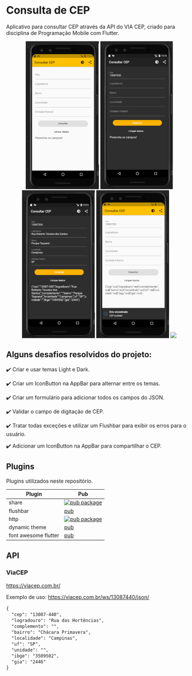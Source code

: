 # Consulta de CEP

Aplicativo para consultar CEP através da API do VIA CEP, criado para disciplina de Programação Mobile com Flutter.

<p align="center">
    <img src="https://github.com/MateusPalomo/Consultar-CEP/blob/master/images/screen1.PNG" height="400"/>
    <img src="https://github.com/MateusPalomo/Consultar-CEP/blob/master/images/screen2.PNG" height="400"/>
    <img src="https://github.com/MateusPalomo/Consultar-CEP/blob/master/images/screen3.PNG" height="400"/>
    <img src="https://github.com/MateusPalomo/Consultar-CEP/blob/master/images/screen4.PNG" height="400"/>
    <img src="https://media.giphy.com/media/Z9KdG7wGi40oupWKGc/giphy.gif" height="400" />
    
    
</p>

## Alguns desafios resolvidos do projeto:

:heavy_check_mark: Criar e usar temas Light e Dark.

:heavy_check_mark: Criar um IconButton na AppBar para alternar entre os temas.

:heavy_check_mark: Criar um formulário para adicionar todos os campos do JSON.

:heavy_check_mark: Validar o campo de digitação de CEP.

:heavy_check_mark: Tratar todas exceções e utilizar um Flushbar para exibir os erros para o usuário.

:heavy_check_mark: Adicionar um IconButton na AppBar para compartilhar o CEP.

## Plugins
Plugins utilizados neste repositório.

| Plugin | Pub |
|--------|-----|
| share | [![pub package](https://img.shields.io/pub/v/share.svg)](https://pub.dev/packages/share) |
| flushbar |[pub](https://pub.dev/packages/flushbar) |
| http | [![pub package](https://img.shields.io/pub/v/http.svg)](https://pub.dev/packages/http) |
| dynamic theme |[pub](https://pub.dev/packages/dynamic_theme#-readme-tab-) |
| font awesome flutter |[pub](https://pub.dev/packages/font_awesome_flutter) |

## API

### ViaCEP
https://viacep.com.br/

Exemplo de uso: https://viacep.com.br/ws/13087440/json/
```
{
  "cep": "13087-440",
  "logradouro": "Rua das Hortências",
  "complemento": "",
  "bairro": "Chácara Primavera",
  "localidade": "Campinas",
  "uf": "SP",
  "unidade": "",
  "ibge": "3509502",
  "gia": "2446"
}

```
